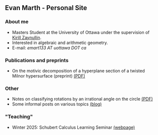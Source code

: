 ## Evan Marth - Personal Site

### About me

- Masters Student at the University of Ottawa under the supervision of [Kirill Zaynullin](https://kirillmath.ca/).
- Interested in algebraic and arithmetic geometry.
- E-mail: *emart133 AT uottawa DOT ca*

### Publications and preprints

- On the motivic decomposition of a hyperplane section of a twisted Milnor hypersurface (preprint) [(PDF)](pdfs/twisted_milnor.pdf)

### Other

- Notes on classifying rotations by an irrational angle on the circle [(PDF)](pdfs/irrational.pdf) 
- Some informal posts on various topics [(blog)](blog/index.html)

### "Teaching"

- Winter 2025: Schubert Calculus Learning Seminar [(webpage)](pages/schubert.html)  

